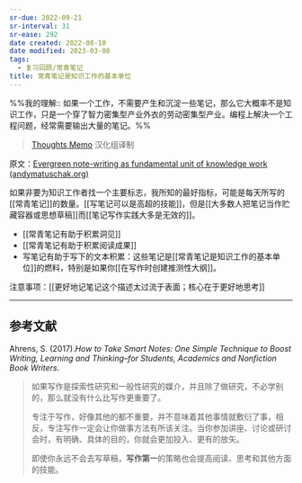 ```yaml
---
sr-due: 2022-09-21
sr-interval: 31
sr-ease: 292
date created: 2022-08-10
date modified: 2023-03-08
tags:
  - 复习回顾/常青笔记
title: 常青笔记是知识工作的基本单位
---
```


%%我的理解:: 如果一个工作，不需要产生和沉淀一些笔记，那么它大概率不是知识工作，只是一个穿了智力密集型产业外衣的劳动密集型产业。编程上解决一个工程问题，经常需要输出大量的笔记。%%

> [Thoughts Memo](https://paratranz.cn/projects/3131) 汉化组译制

原文：[Evergreen note-writing as fundamental unit of knowledge work (andymatuschak.org)](https://notes.andymatuschak.org/z3SjnvsB5aR2ddsycyXofbYR7fCxo7RmKW2be)

如果非要为知识工作者找一个主要标志，我所知的最好指标，可能是每天所写的[[常青笔记]]的数量。[[写笔记可以是高超的技能]]，但是[[大多数人把笔记当作贮藏容器或思想草稿]]而[[笔记写作实践大多是无效的]]。

- [[常青笔记有助于积累洞见]]
- [[常青笔记有助于积累阅读成果]]
- 写笔记有助于写下的文本积累：这些笔记是[[常青笔记是知识工作的基本单位]]的燃料，特别是如果你[[在写作时创建推测性大纲]]。

注意事项：[[更好地记笔记这个描述太过流于表面；核心在于更好地思考]]

___

## 参考文献

Ahrens, S. (2017).*How to Take Smart Notes: One Simple Technique to Boost Writing, Learning and Thinking–for Students, Academics and Nonfiction Book Writers*.

> 如果写作是探索性研究和一般性研究的媒介，并且除了做研究，不必学别的，那么就没有什么比写作更重要了。
>
> 专注于写作，好像其他的都不重要，并不意味着其他事情就敷衍了事，相反，专注写作一定会让你做事方法有所该关注。当你参加讲座、讨论或研讨会时，有明确、具体的目的，你就会更加投入、更有的放矢。
>
> 即使你永远不会去写草稿，**写作第一**的策略也会提高阅读、思考和其他方面的技能。
